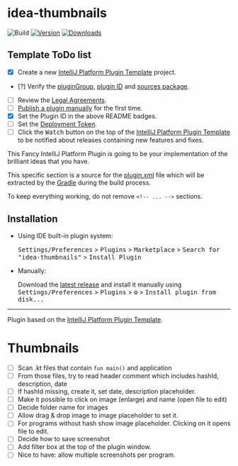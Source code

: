 # idea-thumbnails

![Build](https://github.com/hamoid/idea-thumbnails/workflows/Build/badge.svg)
[![Version](https://img.shields.io/jetbrains/plugin/v/com.github.hamoid.ideathumbnails.svg)](https://plugins.jetbrains.com/plugin/com.github.hamoid.ideathumbnails)
[![Downloads](https://img.shields.io/jetbrains/plugin/d/com.github.hamoid.ideathumbnails.svg)](https://plugins.jetbrains.com/plugin/com.github.hamoid.ideathumbnails)

## Template ToDo list
- [x] Create a new [IntelliJ Platform Plugin Template][template] project.
- [?] Verify the [pluginGroup](/gradle.properties), 
  [plugin ID](/src/main/resources/META-INF/plugin.xml) and [sources package](/src/main/kotlin).
- [ ] Review the [Legal Agreements](https://plugins.jetbrains.com/docs/marketplace/legal-agreements.html).
- [ ] [Publish a plugin manually](https://plugins.jetbrains.com/docs/intellij/publishing-plugin.html?from=IJPluginTemplate) for the first time.
- [x] Set the Plugin ID in the above README badges.
- [ ] Set the [Deployment Token](https://plugins.jetbrains.com/docs/marketplace/plugin-upload.html).
- [ ] Click the <kbd>Watch</kbd> button on the top of the [IntelliJ Platform Plugin Template][template] to be notified about releases containing new features and fixes.

<!-- Plugin description -->
This Fancy IntelliJ Platform Plugin is going to be your implementation of the brilliant ideas that you have.

This specific section is a source for the [plugin.xml](/src/main/resources/META-INF/plugin.xml) file which will be extracted by the [Gradle](/build.gradle.kts) during the build process.

To keep everything working, do not remove `<!-- ... -->` sections. 
<!-- Plugin description end -->

## Installation

- Using IDE built-in plugin system:
  
  <kbd>Settings/Preferences</kbd> > <kbd>Plugins</kbd> > <kbd>Marketplace</kbd> > <kbd>Search for "idea-thumbnails"</kbd> >
  <kbd>Install Plugin</kbd>
  
- Manually:

  Download the [latest release](https://github.com/hamoid/idea-thumbnails/releases/latest) and install it manually using
  <kbd>Settings/Preferences</kbd> > <kbd>Plugins</kbd> > <kbd>⚙️</kbd> > <kbd>Install plugin from disk...</kbd>


---
Plugin based on the [IntelliJ Platform Plugin Template][template].

[template]: https://github.com/JetBrains/intellij-platform-plugin-template

# Thumbnails

- [ ] Scan .kt files that contain `fun main()` and application
- [ ] From those files, try to read header comment which includes hashId, description, date
- [ ] If hashId missing, create it, set date, description placeholder.
- [ ] Make it possible to click on image (enlarge) and name (open file to edit)
- [ ] Decide folder name for images
- [ ] Allow drag & drop image to image placeholder to set it.
- [ ] For programs without hash show image placeholder. Clicking on it opens file to edit.
- [ ] Decide how to save screenshot
- [ ] Add filter box at the top of the plugin window.
- [ ] Nice to have: allow multiple screenshots per program.
